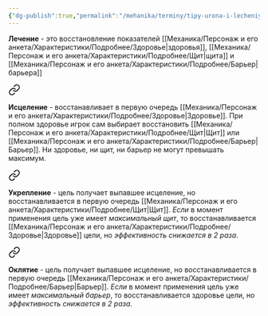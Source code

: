 ```yaml
---
{"dg-publish":true,"permalink":"/mehanika/terminy/tipy-urona-i-lecheniya/lechenie/"}
---
```


**Лечение** - это восстановление показателей [[Механика/Персонаж и его анкета/Характеристики/Подробнее/Здоровье\|здоровья]], [[Механика/Персонаж и его анкета/Характеристики/Подробнее/Щит\|щита]] и [[Механика/Персонаж и его анкета/Характеристики/Подробнее/Барьер\|барьера]]

<div class="transclusion internal-embed is-loaded"><a class="markdown-embed-link" href="/mehanika/terminy/tipy-urona-i-lecheniya/podrobnee/isczelenie/" aria-label="Open link"><svg xmlns="http://www.w3.org/2000/svg" width="24" height="24" viewBox="0 0 24 24" fill="none" stroke="currentColor" stroke-width="2" stroke-linecap="round" stroke-linejoin="round" class="svg-icon lucide-link"><path d="M10 13a5 5 0 0 0 7.54.54l3-3a5 5 0 0 0-7.07-7.07l-1.72 1.71"></path><path d="M14 11a5 5 0 0 0-7.54-.54l-3 3a5 5 0 0 0 7.07 7.07l1.71-1.71"></path></svg></a><div class="markdown-embed">




**Исцеление** - восстанавливает в первую очередь [[Механика/Персонаж и его анкета/Характеристики/Подробнее/Здоровье\|Здоровье]]. При полном здоровье игрок сам выбирает восстановить [[Механика/Персонаж и его анкета/Характеристики/Подробнее/Щит\|Щит]] или [[Механика/Персонаж и его анкета/Характеристики/Подробнее/Барьер\|Барьер]]. Ни здоровье, ни щит, ни барьер не могут превышать максимум. 

</div></div>
 


<div class="transclusion internal-embed is-loaded"><a class="markdown-embed-link" href="/mehanika/terminy/tipy-urona-i-lecheniya/podrobnee/ukreplenie/" aria-label="Open link"><svg xmlns="http://www.w3.org/2000/svg" width="24" height="24" viewBox="0 0 24 24" fill="none" stroke="currentColor" stroke-width="2" stroke-linecap="round" stroke-linejoin="round" class="svg-icon lucide-link"><path d="M10 13a5 5 0 0 0 7.54.54l3-3a5 5 0 0 0-7.07-7.07l-1.72 1.71"></path><path d="M14 11a5 5 0 0 0-7.54-.54l-3 3a5 5 0 0 0 7.07 7.07l1.71-1.71"></path></svg></a><div class="markdown-embed">




**Укрепление** - цель получает выпавшее исцеление, но восстанавливается в первую очередь [[Механика/Персонаж и его анкета/Характеристики/Подробнее/Щит\|Щит]]. *Если* в момент применения цель уже имеет *максимальный щит*, то восстанавливается [[Механика/Персонаж и его анкета/Характеристики/Подробнее/Здоровье\|Здоровье]] цели, но *эффективность снижается в 2 раза*.

</div></div>
 


<div class="transclusion internal-embed is-loaded"><a class="markdown-embed-link" href="/mehanika/terminy/tipy-urona-i-lecheniya/podrobnee/oklyatie/" aria-label="Open link"><svg xmlns="http://www.w3.org/2000/svg" width="24" height="24" viewBox="0 0 24 24" fill="none" stroke="currentColor" stroke-width="2" stroke-linecap="round" stroke-linejoin="round" class="svg-icon lucide-link"><path d="M10 13a5 5 0 0 0 7.54.54l3-3a5 5 0 0 0-7.07-7.07l-1.72 1.71"></path><path d="M14 11a5 5 0 0 0-7.54-.54l-3 3a5 5 0 0 0 7.07 7.07l1.71-1.71"></path></svg></a><div class="markdown-embed">




**Оклятие** - цель получает выпавшее исцеление, но восстанавливается в первую очередь [[Механика/Персонаж и его анкета/Характеристики/Подробнее/Барьер\|Барьер]]. *Если* в момент применения цель уже имеет *максимальный барьер*, то восстанавливается здоровье цели, но *эффективность снижается в 2 раза.*

</div></div>
